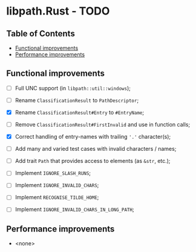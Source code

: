 # libpath.Rust - TODO <!-- omit in toc -->


## Table of Contents <!-- omit in toc -->

- [Functional improvements](#functional-improvements)
- [Performance improvements](#performance-improvements)


## Functional improvements

* [ ] Full UNC support (in `libpath::util::windows`);
* [ ] Rename `ClassificationResult` to `PathDescriptor`;
* [x] Rename `ClassificationResult#Entry` to `#EntryName`;
* [ ] Remove `ClassificationResult#FirstInvalid` and use in function calls;
* [x] Correct handling of entry-names with trailing `'.'` character(s);
* [ ] Add many and varied test cases with invalid characters / names;
* [ ] Add trait `Path` that provides access to elements (as `&str`, etc.);
* [ ] Implement `IGNORE_SLASH_RUNS`;
* [ ] Implement `IGNORE_INVALID_CHARS`;
* [ ] Implement `RECOGNISE_TILDE_HOME`;
* [ ] Implement `IGNORE_INVALID_CHARS_IN_LONG_PATH`;


## Performance improvements

* \<none>


<!-- ########################### end of file ########################### -->

